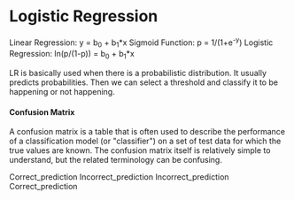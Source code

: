 # Logistic Regression

Linear Regression: y = b<sub>0</sub> + b<sub>1</sub>*x
Sigmoid Function: p = 1/(1+e<sup>-y</sup>) 
Logistic Regression: ln(p/(1-p)) = b<sub>0</sub> + b<sub>1</sub>*x

LR is basically used when there is a probabilistic distribution. It usually predicts probabilities. Then we can select a threshold and classify it to be happening or not happening.

#### Confusion Matrix
A confusion matrix is a table that is often used to describe the performance of a classification model (or "classifier") on a set of test data for which the true values are known. The confusion matrix itself is relatively simple to understand, but the related terminology can be confusing.

 Correct_prediction    Incorrect_prediction
 Incorrect_prediction  Correct_prediction

